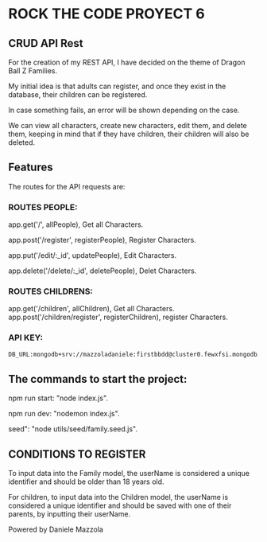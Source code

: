 # ROCK THE CODE PROYECT 6

## CRUD API Rest

For the creation of my REST API, I have decided on the theme of Dragon Ball Z Families.

My initial idea is that adults can register, and once they exist in the database, their children can be registered.

In case something fails, an error will be shown depending on the case.

We can view all characters, create new characters, edit them, and delete them, keeping in mind that if they have children, their children will also be deleted.

## Features

The routes for the API requests are:

### ROUTES PEOPLE:

app.get('/', allPeople), Get all Characters.

app.post('/register', registerPeople), Register Characters.

app.put('/edit/:\_id', updatePeople), Edit Characters.

app.delete('/delete/:\_id', deletePeople), Delet Characters.

### ROUTES CHILDRENS:

app.get('/children', allChildren), Get all Characters.
app.post('/children/register', registerChildren), register Characters.

### API KEY:

```sh
DB_URL:mongodb+srv://mazzoladaniele:firstbbdd@cluster0.fewxfsi.mongodb.net/?retryWrites=true&w=majority&appName=Cluster0
```

## The commands to start the project:

npm run start: "node index.js".

npm run dev: "nodemon index.js".

seed": "node utils/seed/family.seed.js".

## CONDITIONS TO REGISTER

To input data into the Family model, the userName is considered a unique identifier and should be older than 18 years old.

For children, to input data into the Children model, the userName is considered a unique identifier and should be saved with one of their parents, by inputting their userName.

Powered by Daniele Mazzola
